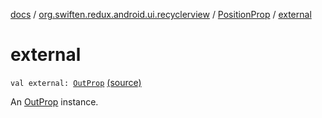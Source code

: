 [docs](../../index.md) / [org.swiften.redux.android.ui.recyclerview](../index.md) / [PositionProp](index.md) / [external](./external.md)

# external

`val external: `[`OutProp`](index.md#OutProp) [(source)](https://github.com/protoman92/KotlinRedux/tree/master/android\android-recyclerview\src\main\java/org/swiften/redux/android/ui/recyclerview/RecyclerAdapter.kt#L43)

An [OutProp](index.md#OutProp) instance.

